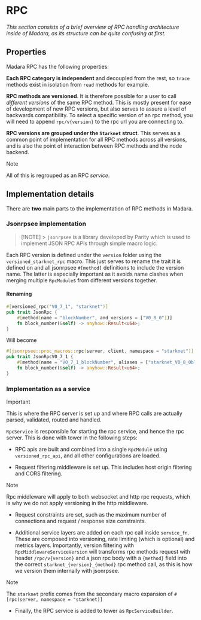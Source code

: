 # RPC

_This section consists of a brief overview of RPC handling architecture inside
of Madara, as its structure can be quite confusing at first._

## Properties

Madara RPC has the following properties:

**Each RPC category is independent** and decoupled from the rest, so `trace`
methods exist in isolation from `read` methods for example.

**RPC methods are versioned**. It is therefore possible for a user to call
_different versions_ of the same RPC method. This is mostly present for ease of
development of new RPC versions, but also serves to assure a level of backwards
compatibility. To select a specific version of an rpc method, you will need to
append `rpc/v{version}` to the rpc url you are connecting to.

**RPC versions are grouped under the `Starknet` struct**. This serves as a
common point of implementation for all RPC methods across all versions, and is
also the point of interaction between RPC methods and the node backend.

> [!NOTE]
> All of this is regrouped as an RPC _service_.

## Implementation details

There are **two** main parts to the implementation of RPC methods in Madara.

### Jsonrpsee implementation

> [!NOTE] > `jsonrpsee` is a library developed by Parity which is used to implement JSON
> RPC APIs through simple macro logic.

Each RPC version is defined under the `version` folder using the
`versioned_starknet_rpc` macro. This just serves to rename the trait it is
defined on and all jsonrpsee `#[method]` definitions to include the version
name. The latter is especially important as it avoids name clashes when merging
multiple `RpcModule`s from different versions together.

#### Renaming

```rust
#[versioned_rpc("V0_7_1", "starknet")]
pub trait JsonRpc {
    #[method(name = "blockNumber", and_versions = ["V0_8_0"])]
    fn block_number(&self) -> anyhow::Result<u64>;
}
```

Will become

```rust
#[jsonrpsee::proc_macros::rpc(server, client, namespace = "starknet")]
pub trait JsonRpcV0_7_1 {
    #[method(name = "V0_7_1_blockNumber", aliases = ["starknet_V0_8_0blockNumber"])]
    fn block_number(&self) -> anyhow::Result<u64>;
}
```

### Implementation as a service

> [!IMPORTANT]
> This is where the RPC server is set up and where RPC calls are actually
> parsed, validated, routed and handled.

`RpcService` is responsible for starting the rpc service, and hence the rpc
server. This is done with tower in the following steps:

- RPC apis are built and combined into a single `RpcModule` using
  `versioned_rpc_api`, and all other configurations are loaded.

- Request filtering middleware is set up. This includes host origin filtering
  and CORS filtering.

> [!NOTE]
> Rpc middleware will apply to both websocket and http rpc requests, which is
> why we do not apply versioning in the http middleware.

- Request constraints are set, such as the maximum number of connections and
  request / response size constraints.

- Additional service layers are added on each rpc call inside `service_fn`.
  These are composed into versioning, rate limiting (which is optional) and
  metrics layers. Importantly, version filtering with `RpcMiddlewareServiceVersion`
  will transforms rpc methods request with header `/rpc/v{version}` and a json rpc
  body with a `{method}` field into the correct `starknet_{version}_{method}` rpc
  method call, as this is how we version them internally with jsonrpsee.

> [!NOTE]
> The `starknet` prefix comes from the secondary macro expansion of
> `#[rpc(server, namespace = "starknet)]`

- Finally, the RPC service is added to tower as `RpcServiceBuilder`.
